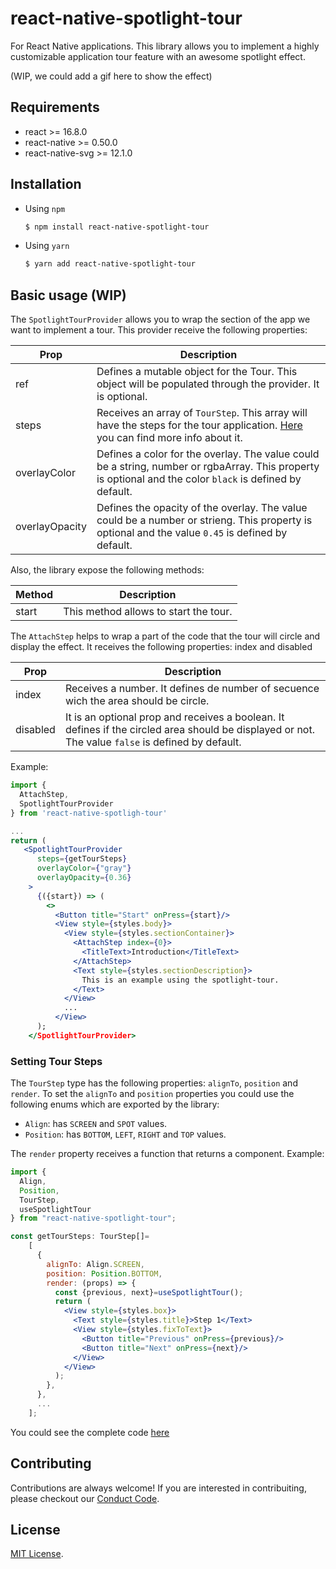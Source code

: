 # react-native-spotlight-tour
For React Native applications. This library allows you to implement a highly customizable application tour feature with an awesome spotlight effect.

(WIP, we could add a gif here to show the effect)

## Requirements
* react >= 16.8.0
* react-native >= 0.50.0
* react-native-svg >= 12.1.0

## Installation
* Using `npm`

    ```sh
    $ npm install react-native-spotlight-tour
    ```
* Using `yarn`

    ```sh
    $ yarn add react-native-spotlight-tour
    ```

## Basic usage (WIP)

The `SpotlightTourProvider` allows you to wrap the section of the app we want to implement a tour. This provider receive the following properties:

| Prop | Description |
| ------ | ------ |
|ref| Defines a mutable object for the Tour. This object will be populated through the provider. It is optional.|
|steps| Receives an array of `TourStep`. This array will have the steps for the tour application. [Here](#setting-tour-steps) you can find more info about it.|
|overlayColor| Defines a color for the overlay. The value could be a string, number or rgbaArray. This property is optional and the color `black` is defined by default. |
|overlayOpacity| Defines the opacity of the overlay. The value could be a number or strieng. This property is optional and the value `0.45` is defined by default. |

Also, the library expose the following methods:

|Method| Description |
| ------ | ------ |
|start| This method allows to start the tour. |


The `AttachStep` helps to wrap a part of the code that the tour will circle and display the effect. It receives the following properties: index and disabled

| Prop | Description |
| ------ | ------ |
| index | Receives a number. It defines de number of secuence wich the area should be circle. |
| disabled | It is an optional prop and receives a boolean. It defines if the circled area should be displayed or not. The value `false` is defined by default. |


Example:

```jsx
import {
  AttachStep,
  SpotlightTourProvider
} from 'react-native-spotligh-tour'

...
return (
   <SpotlightTourProvider
      steps={getTourSteps}
      overlayColor={"gray"}
      overlayOpacity={0.36}
    >
      {({start}) => (
        <>
          <Button title="Start" onPress={start}/>
          <View style={styles.body}>
            <View style={styles.sectionContainer}>
              <AttachStep index={0}>
                <TitleText>Introduction</TitleText>
              </AttachStep>
              <Text style={styles.sectionDescription}>
                This is an example using the spotlight-tour.
              </Text>
            </View>
            ...
          </View>
      );
    </SpotlightTourProvider>
```

### Setting Tour Steps

The `TourStep` type has the following properties: `alignTo`, `position` and `render`. To set the `alignTo` and `position` properties you could use the following enums which are exported by the library:
* `Align`: has `SCREEN` and `SPOT` values.
* `Position`: has `BOTTOM`, `LEFT`, `RIGHT` and `TOP` values.

The `render` property receives a function that returns a component. Example:

```jsx
import {
  Align,
  Position,
  TourStep,
  useSpotlightTour
} from "react-native-spotlight-tour";

const getTourSteps: TourStep[]=
    [
      {
        alignTo: Align.SCREEN,
        position: Position.BOTTOM,
        render: (props) => {
          const {previous, next}=useSpotlightTour();
          return (
            <View style={styles.box}>
              <Text style={styles.title}>Step 1</Text>
              <View style={styles.fixToText}>
                <Button title="Previous" onPress={previous}/>
                <Button title="Next" onPress={next}/>
              </View>
            </View>
          );
        },
      },
      ...
    ];

```

You could see the complete code [here](example)


## Contributing

Contributions are always welcome! If you are interested in contribuiting, please checkout our [Conduct Code](CODE_OF_CONDUCT).

## License

[MIT License](LICENSE).
